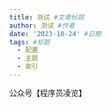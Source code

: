 ```yaml
--- 
title: 测试 #文章标题
author: 测试 #作者
date: '2023-10-24' #日期
tags: #标题
  - 配置
  - 主题
  - 索引
---
```

公众号【程序员凌览】